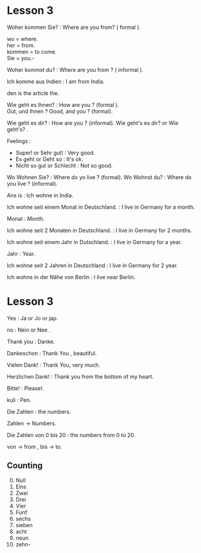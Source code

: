 # Lesson 3

Woher kommen Sie? : Where are you from? ( formal ).

wo = where.  
her = from.  
kommen = to come.  
Sie = you.-

Woher kommst du? : Where are you from ? ( informal ).

Ich komme aus Indien : I am from India.

den is the article the.

Wie geht es Ihnen? : How are you ? (formal ).  
Gut, und Ihnen ? Good, and you ? (formal).

Wie geht es dir? : How are you ? (informal).
Wie geht's es dir? or Wie geht's? .

Feelings :

- Super! or Sehr gut! : Very good.
- Es geht or Geht so : It's ok.
- Nicht so gut or Schlecht : Not so good.

Wo Wohnen Sie? : Where do yo live ? (formal).
Wo Wohnst du? : Where do you live ? (informal).

Ans is : Ich wohne in India.

Ich wohne seit einem Monat in Deutschland. : I live in Germany for a month.

Monat : Month.

Ich wohne seit 2 Monaten in Deutschland. : I live in Germany for 2 months.

Ich wohne seit einem Jahr in Dutschland. : I live in Germany for a year.

Jahr : Year.

Ich wohne seit 2 Jahren in Deutschland : I live in Germany for 2 year.

Ich wohne in der Nähe von Berlin : I live near Berlin.

# Lesson 3

Yes : Ja or Jo or jap.

no : Nein or Nee .

Thank you : Danke.

Dankeschon : Thank You , beautiful.

Vielen Dank! : Thank You, very much.

Herzlichen Dank! : Thank you from the bottom of my heart.

Bitte! : Please!.

kuli : Pen.

Die Zahlen : the numbers.

Zahlen -> Numbers.

Die Zahlen von 0 bis 20 : the numbers from 0 to 20.

von -> from , bis -> to.

## Counting

0. Null
1. Eins
2. Zwei
3. Drei
4. Vier
5. Funf
6. sechs
7. sieben
8. acht
9. neun
10. zehn-
